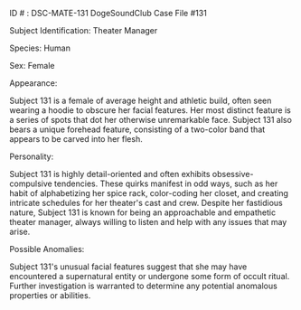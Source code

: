 ID # : DSC-MATE-131
DogeSoundClub Case File #131

Subject Identification: Theater Manager

Species: Human

Sex: Female

Appearance:

Subject 131 is a female of average height and athletic build, often seen wearing a hoodie to obscure her facial features. Her most distinct feature is a series of spots that dot her otherwise unremarkable face. Subject 131 also bears a unique forehead feature, consisting of a two-color band that appears to be carved into her flesh.

Personality:

Subject 131 is highly detail-oriented and often exhibits obsessive-compulsive tendencies. These quirks manifest in odd ways, such as her habit of alphabetizing her spice rack, color-coding her closet, and creating intricate schedules for her theater's cast and crew. Despite her fastidious nature, Subject 131 is known for being an approachable and empathetic theater manager, always willing to listen and help with any issues that may arise.

Possible Anomalies:

Subject 131's unusual facial features suggest that she may have encountered a supernatural entity or undergone some form of occult ritual. Further investigation is warranted to determine any potential anomalous properties or abilities.